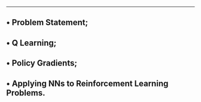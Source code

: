 ------------------------------------------------------------------
• Problem Statement;
------------------------------------------------------------------
• Q Learning;
------------------------------------------------------------------
• Policy Gradients;
------------------------------------------------------------------
• Applying NNs to Reinforcement Learning Problems.
------------------------------------------------------------------
